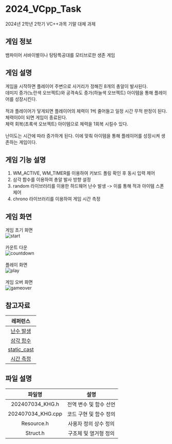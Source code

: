 # 2024_VCpp_Task
2024년 2학년 2학기 VC++과목 기말 대체 과제<br>

## 게임 정보
뱀파이어 서바이벌이나 탕탕특공대를 모티브로한 생존 게임<br>

## 게임 설명
게임을 시작하면 플레이어 주변으로 사거리가 정해진 8개의 총알이 발사된다.<br> 데미지 증가(노란색 오브젝트)와 공격속도 증가(하늘색 오브젝트) 아이템을 통해 플레이어를 성장시킨다.<br><br>
적과 플레이어가 닿게되면 플레이어의 체력이 1씩 줄어들고 일정 시간 무적 판정이 된다. <br>체력이0이 되면 게임이 종료된다.<br> 체력 회복(초록색 오브젝트) 아이템으로 체력을 1회복 시킬수 있다.<br><br>
난이도는 시간에 따라 증가하게 된다. 이에 맞춰 아이템을 통해 플레이어를 성장시켜 생존하는 게임이다.

## 게임 기능 설명
1. WM_ACTIVE, WM_TIMER를 이용하여 키보드 폴링 확인 후 동시 입력 제어<br>
2. 삼각 함수를 이용하여 총알 발사 방향 설정<br>
3. random 라이브러리를 이용한 하드웨어 난수 발생 -> 이를 통해 적과 아이템 스폰 제어<br>
4. chrono 라이브러리를 이용하여 게임 시간 측정<br>

## 게임 화면
게임 초기 화면<br>
![start](https://github.com/user-attachments/assets/e476d599-2876-4ede-b3cf-f974db25112d)
<br><br>
카운트 다운<br>
![countdown](https://github.com/user-attachments/assets/16987402-1007-4c9c-9165-c6c287908617)
<br><br>
플레이 화면<br>
![play](https://github.com/user-attachments/assets/c91fdcd7-6c26-4f90-9df7-00b3b19ccc96)
<br><br>
게임 오버 화면<br>
![gameover](https://github.com/user-attachments/assets/728b7ea6-9751-4bea-a3e9-d000cfe53a00)

## 참고자료
| 레퍼런스 |
| :---: |
| <a href="https://m.blog.naver.com/dorergiverny/223067218069">난수 발생</a> |  
| <a href="https://blockdmask.tistory.com/446">삼각 함수</a> |
| <a href="https://blockdmask.tistory.com/236">static_cast</a> |
| <a href="https://two-parks.tistory.com/32">시간 측정</a> |

## 파일 설명
| 파일명 | 설명 |
| :---: | :---: |
| 202407034_KHG.h | 전역 변수 및 함수 선언 |
| 202407034_KHG.cpp | 코드 구현 및 함수 정의 |
| Resource.h | 사용자 정의 상수 정의 |
| Struct.h | 구조체 및 열거형 정의 |
